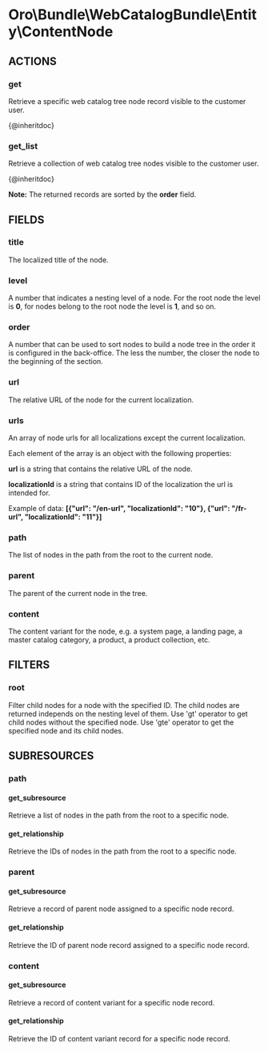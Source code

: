 # Oro\Bundle\WebCatalogBundle\Entity\ContentNode

## ACTIONS

### get

Retrieve a specific web catalog tree node record visible to the customer user.

{@inheritdoc}

### get_list

Retrieve a collection of web catalog tree nodes visible to the customer user.

{@inheritdoc}

**Note:** The returned records are sorted by the **order** field.

## FIELDS

### title

The localized title of the node.

### level

A number that indicates a nesting level of a node. For the root node the level is **0**,
for nodes belong to the root node the level is **1**, and so on.

### order

A number that can be used to sort nodes to build a node tree in the order
it is configured in the back-office.
The less the number, the closer the node to the beginning of the section.

### url

The relative URL of the node for the current localization.

### urls

An array of node urls for all localizations except the current localization.

Each element of the array is an object with the following properties:

**url** is a string that contains the relative URL of the node.

**localizationId** is a string that contains ID of the localization the url is intended for.

Example of data: **\[{"url": "/en-url", "localizationId": "10"}, {"url": "/fr-url", "localizationId": "11"}\]**

### path

The list of nodes in the path from the root to the current node.

### parent

The parent of the current node in the tree.

### content

The content variant for the node, e.g. a system page, a landing page, a master catalog category, a product,
a product collection, etc.

## FILTERS

### root

Filter child nodes for a node with the specified ID. The child nodes are returned independs on the nesting level of them. Use 'gt' operator to get child nodes without the specified node. Use 'gte' operator to get the specified node and its child nodes.

## SUBRESOURCES

### path

#### get_subresource

Retrieve a list of nodes in the path from the root to a specific node.

#### get_relationship

Retrieve the IDs of nodes in the path from the root to a specific node.

### parent

#### get_subresource

Retrieve a record of parent node assigned to a specific node record.

#### get_relationship

Retrieve the ID of parent node record assigned to a specific node record.

### content

#### get_subresource

Retrieve a record of content variant for a specific node record.

#### get_relationship

Retrieve the ID of content variant record for a specific node record.
